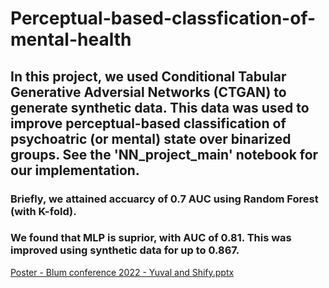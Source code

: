 # Perceptual-based-classfication-of-mental-health
## In this project, we used Conditional Tabular Generative Adversial Networks (CTGAN) to generate synthetic data. This data was used to improve perceptual-based classification of psychoatric (or mental) state over binarized groups. See the 'NN_project_main' notebook for our implementation. 
### Briefly, we attained accuarcy of 0.7 AUC using Random Forest (with K-fold).
### We found that MLP is suprior, with AUC of 0.81. This was improved using synthetic data for up to 0.867. 

[Poster - Blum conference 2022 - Yuval and Shify.pptx](https://github.com/YuvalSK/Perceptual-based-classfication-of-mental-health/files/8531644/Poster.-.Blum.conference.2022.-.Yuval.and.Shify.pptx)
